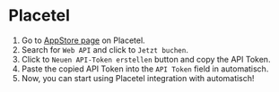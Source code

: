 # Placetel

1. Go to [AppStore page](https://web.placetel.de/integrations) on Placetel.
2. Search for `Web API` and click to `Jetzt buchen`.
3. Click to `Neuen API-Token erstellen` button and copy the API Token.
4. Paste the copied API Token into the `API Token` field in automatisch.
5. Now, you can start using Placetel integration with automatisch!
